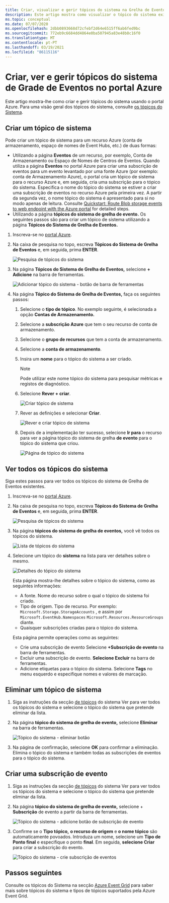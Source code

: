```yaml
---
title: Criar, visualizar e gerir tópicos do sistema na Grelha de Eventos Azure (portal)
description: Este artigo mostra como visualizar o tópico do sistema existente, criar tópicos do sistema Azure Event Grid utilizando o portal Azure.
ms.topic: conceptual
ms.date: 07/07/2020
ms.openlocfilehash: 2dbb0893668d72cfebf2d64e6515ff6ab6fed9bc
ms.sourcegitcommit: 772eb9c6684dd4864e0ba507945a83e48b8c16f0
ms.translationtype: MT
ms.contentlocale: pt-PT
ms.lasthandoff: 03/19/2021
ms.locfileid: "86115116"
---
```

# <a name="create-view-and-manage-event-grid-system-topics-in-the-azure-portal"></a>Criar, ver e gerir tópicos do sistema de Grade de Eventos no portal Azure
Este artigo mostra-lhe como criar e gerir tópicos do sistema usando o portal Azure. Para uma visão geral dos tópicos do sistema, consulte [os tópicos do Sistema](system-topics.md).

## <a name="create-a-system-topic"></a>Criar um tópico de sistema
Pode criar um tópico de sistema para um recurso Azure (conta de armazenamento, espaço de nomes de Event Hubs, etc.) de duas formas:

- Utilizando a página **Eventos** de um recurso, por exemplo, Conta de Armazenamento ou Espaço de Nomes de Centros de Eventos. Quando utiliza a página **Eventos** no portal Azure para criar uma subscrição de eventos para um evento levantado por uma fonte Azure (por exemplo: conta de Armazenamento Azure), o portal cria um tópico de sistema para o recurso Azure e, em seguida, cria uma subscrição para o tópico do sistema. Especifica o nome do tópico do sistema se estiver a criar uma subscrição de eventos no recurso Azure pela primeira vez. A partir da segunda vez, o nome tópico do sistema é apresentado para si no modo apenas de leitura. Consulte [Quickstart: Route Blob storage events to web endpoint with the Azure portal](blob-event-quickstart-portal.md#subscribe-to-the-blob-storage) for detailed steps.
- Utilizando a página **tópicos do sistema de grelha de evento.** Os seguintes passos são para criar um tópico de sistema utilizando a página **Tópicos do Sistema de Grelha de Eventos.** 

1. Inscreva-se no [portal Azure](https://portal.azure.com).
2. Na caixa de pesquisa no topo, escreva **Tópicos do Sistema de Grelha de Eventos** e, em seguida, prima **ENTER**. 

    ![Pesquisa de tópicos do sistema](./media/create-view-manage-system-topics/search-system-topics.png)
3. Na página **Tópicos do Sistema de Grelha de Eventos,** selecione **+ Adicione** na barra de ferramentas.

    ![Adicionar tópico do sistema - botão de barra de ferramentas](./media/create-view-manage-system-topics/add-system-topic-menu.png)
4. Na página **Tópico do Sistema de Grelha de Eventos,** faça os seguintes passos:
    1. Selecione o **tipo de tópico**. No exemplo seguinte, é selecionada a opção **Contas de Armazenamento.** 
    2. Selecione a **subscrição Azure** que tem o seu recurso de conta de armazenamento. 
    3. Selecione o **grupo de recursos** que tem a conta de armazenamento. 
    4. Selecione a **conta de armazenamento**. 
    5. Insira um **nome** para o tópico do sistema a ser criado. 
    
        > [!NOTE]
        > Pode utilizar este nome tópico do sistema para pesquisar métricas e registos de diagnóstico.
    6. Selecione **Rever + criar**.

        ![Criar tópico de sistema](./media/create-view-manage-system-topics/create-event-grid-system-topic-page.png)
    5. Rever as definições e selecionar **Criar**. 
        
        ![Rever e criar tópico de sistema](./media/create-view-manage-system-topics/system-topic-review-create.png)
    6. Depois de a implementação ter sucesso, selecione **Ir para** o recurso para ver a página tópico do sistema de grelha **de evento** para o tópico do sistema que criou. 

        ![Página de tópico do sistema](./media/create-view-manage-system-topics/system-topic-page.png)


## <a name="view-all-system-topics"></a>Ver todos os tópicos do sistema
Siga estes passos para ver todos os tópicos do sistema de Grelha de Eventos existentes. 

1. Inscreva-se no [portal Azure](https://portal.azure.com).
2. Na caixa de pesquisa no topo, escreva **Tópicos do Sistema de Grelha de Eventos** e, em seguida, prima **ENTER**. 

    ![Pesquisa de tópicos do sistema](./media/create-view-manage-system-topics/search-system-topics.png)
3. Na página **tópicos do sistema de grelha de eventos,** você vê todos os tópicos do sistema. 

    ![Lista de tópicos do sistema](./media/create-view-manage-system-topics/list-system-topics.png)
4. Selecione um tópico do **sistema** na lista para ver detalhes sobre o mesmo. 

    ![Detalhes do tópico do sistema](./media/create-view-manage-system-topics/system-topic-details.png)

    Esta página mostra-lhe detalhes sobre o tópico do sistema, como as seguintes informações: 
    - A fonte. Nome do recurso sobre o qual o tópico do sistema foi criado.
    - Tipo de origem. Tipo de recurso. Por exemplo: `Microsoft.Storage.StorageAccounts` , e assim por `Microsoft.EventHub.Namespaces` `Microsoft.Resources.ResourceGroups` diante.
    - Quaisquer subscrições criadas para o tópico do sistema.

    Esta página permite operações como as seguintes:
    - Crie uma subscrição de evento Selecione **+Subscrição de evento** na barra de ferramentas. 
    - Excluir uma subscrição de evento. **Selecione Excluir** na barra de ferramentas. 
    - Adicione etiquetas para o tópico do sistema. Selecione **Tags** no menu esquerdo e especifique nomes e valores de marcação. 


## <a name="delete-a-system-topic"></a>Eliminar um tópico de sistema
1. Siga as instruções da secção [de tópicos](#view-all-system-topics) do sistema Ver para ver todos os tópicos do sistema e selecione o tópico do sistema que pretende eliminar da lista. 
2. Na página **tópico do sistema de grelha de evento,** selecione **Eliminar** na barra de ferramentas. 

    ![Tópico do sistema - eliminar botão](./media/create-view-manage-system-topics/system-topic-delete-button.png)
3. Na página de confirmação, selecione **OK** para confirmar a eliminação. Elimina o tópico do sistema e também todas as subscrições de eventos para o tópico do sistema.  

## <a name="create-an-event-subscription"></a>Criar uma subscrição de evento
1. Siga as instruções da secção [de tópicos](#view-all-system-topics) do sistema Ver para ver todos os tópicos do sistema e selecione o tópico do sistema que pretende eliminar da lista. 
2. Na página **tópico do sistema de grelha de evento,** selecione + **Subscrição** de evento a partir da barra de ferramentas. 

    ![Tópico do sistema - adicione botão de subscrição de evento](./media/create-view-manage-system-topics/add-event-subscription-button.png)
3. Confirme se o **Tipo tópico,** **o recurso de origem** e **o nome tópico** são automaticamente povoados. Introduza um nome, selecione um **Tipo de Ponto final** e especifique o ponto **final**. Em seguida, **selecione Criar** para criar a subscrição do evento. 

    ![Tópico do sistema - crie subscrição de eventos](./media/create-view-manage-system-topics/create-event-subscription.png)

## <a name="next-steps"></a>Passos seguintes
Consulte os tópicos do Sistema na secção [Azure Event Grid](system-topics.md) para saber mais sobre tópicos do sistema e tipos de tópicos suportados pela Azure Event Grid. 
